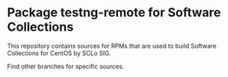# Package testng-remote for Software Collections

This repository contains sources for RPMs that are used
to build Software Collections for CentOS by SCLo SIG.

Find other branches for specific sources.
